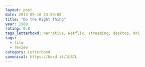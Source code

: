 ```yaml
---
layout: post 
date: 2013-09-16 23:59:00
title: "Do the Right Thing"
year: 1989
rating: 0.8
tags_letterboxd: narrative, Netflix, streaming, desktop, NYC
tags:
  - film
  - review
category: Letterboxd
canonical: https://boxd.it/1LB7L
---
```


